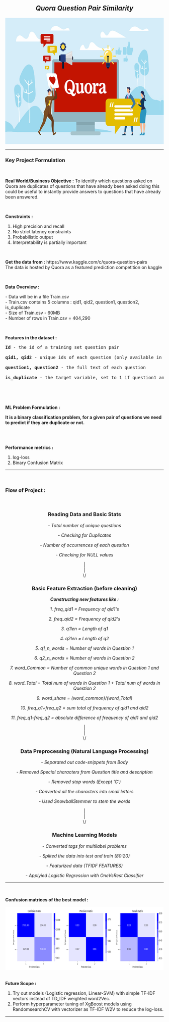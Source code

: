 
<h2 align= "center"><em>Quora Question Pair Similarity</em></h2>

<div align="center">
  <img height="400" src="https://github.com/shreyjain99/Quora-Question-Pair-Similarity/blob/main/src%20files/quora%20image.jpg"/>
</div>

<hr width="100%" size="2">

<h3 align= "left"> <b> Key Project Formulation </b> </h3>

<br>

<p>
<strong>Real World/Business Objective :</strong> To identify which questions asked on Quora are duplicates of questions that have already been asked doing this could be useful to instantly provide answers to questions that have already been answered.
</p>

<br>

<p>
<strong>Constraints :</strong>
</p>
<ol>
<li>High precision and recall </li>
<li>No strict latency constraints</li>
<li>Probabilistic output</li>
<li>Interpretability is partially important</li>
</ol>

<br>

<p>
<strong>Get the data from :</strong> https://www.kaggle.com/c/quora-question-pairs
<br>The data is hosted by Quora as a featured prediction competition on kaggle
</p>

<br>

<p>
<strong>Data Overview :</strong>
<br>
<p> 
- Data will be in a file Train.csv <br>
- Train.csv contains 5 columns : qid1, qid2, question1, question2, is_duplicate <br>
- Size of Train.csv - 60MB <br>
- Number of rows in Train.csv = 404,290
</p>

<br>


<p>
<strong>Features in the dataset :</strong>
</p>
<pre>
<b>Id</b> - the id of a training set question pair<br />
<b>qid1, qid2</b> - unique ids of each question (only available in train.csv)<br />
<b>question1, question2</b> - the full text of each question<br />
<b>is_duplicate</b> - the target variable, set to 1 if question1 and question2 have essentially the same meaning, and 0 otherwise.<br />
</pre>

<br />

<br>

<p>
<strong>ML Problem Formulation :</strong>
</p>
<p> <strong>It is a binary classification problem, for a given pair of questions we need to predict if they are duplicate or not.</strong> </p>

<br>
<br>

<p>
<strong>Performance metrics :</strong>
</p>
<ol>
<li>log-loss </li>
<li>Binary Confusion Matrix</li>
</ol>

<hr width="100%" size="2">

<br>

<body>

  <h3>Flow of Project : </h3>
  
  <br>

  <h3 align= "center"><strong>Reading Data and Basic Stats</strong></h3>
  <p align= "center"><em> - Total number of unique questions </em></p>
  <p align= "center"><em> - Checking for Duplicates </em></p>
  <p align= "center"><em> - Number of occurrences of each question </em></p>
  <p align= "center"><em> - Checking for NULL values </em></p>
  
  <div align= "center">|</div>
  <div align= "center">|</div>
  <div align= "center">\/</div>

  <h3 align= "center"><strong>Basic Feature Extraction (before cleaning) </strong></h3>
  <p align= "center"><em> <strong> Constructing new features like :  </strong></em></p>
  <p align= "center"><em> 1. freq_qid1 = Frequency of qid1's </em></p>
  <p align= "center"><em> 2. freq_qid2 = Frequency of qid2's </em></p>
  <p align= "center"><em> 3. q1len = Length of q1 </em></p>
  <p align= "center"><em> 4. q2len = Length of q2 </em></p>
  <p align= "center"><em> 5. q1_n_words = Number of words in Question 1 </em></p>
  <p align= "center"><em> 6. q2_n_words = Number of words in Question 2 </em></p>
  <p align= "center"><em> 7. word_Common = Number of common unique words in Question 1 and Question 2 </em></p>
  <p align= "center"><em> 8. word_Total = Total num of words in Question 1 + Total num of words in Question 2 </em></p>
  <p align= "center"><em> 9. word_share = (word_common)/(word_Total) </em></p>
  <p align= "center"><em> 10. freq_q1+freq_q2 = sum total of frequency of qid1 and qid2 </em></p>
  <p align= "center"><em> 11. freq_q1-freq_q2 = absolute difference of frequency of qid1 and qid2 </em></p>

  <div align= "center">|</div>
  <div align= "center">|</div>
  <div align= "center">\/</div>

  <h3 align= "center">Data Preprocessing (Natural Language Processing)</h3>
  <p align= "center"><em> - Separated out code-snippets from Body </em></p>
  <p align= "center"><em> - Removed Special characters from Question title and description </em></p>
  <p align= "center"><em> - Removed stop words (Except 'C') </em></p>
  <p align= "center"><em> - Converted all the characters into small letters </em></p>
  <p align= "center"><em> - Used SnowballStemmer to stem the words </em></p>

  <div align= "center">|</div>
  <div align= "center">|</div>
  <div align= "center">\/</div>

  <h3 align= "center">Machine Learning Models</h3>
  <p align= "center"><em> - Converted tags for multilabel problems </em></p>
  <p align= "center"><em>- Splited the data into test and train (80:20)  </em></p>
  <p align= "center"><em> - Featurized data (TFIDF FEATURES) </em></p>
  <p align= "center"><em> - Applyied Logistic Regression with OneVsRest Classifier</em></p>


  
</body>

<hr width="100%" size="2">
<br>

<p>
<strong>Confusion matrices of the best model :</strong>
</p>
<div align="center">
  <img height="200" src="https://github.com/shreyjain99/Quora-Question-Pair-Similarity/blob/main/src%20files/image.png"/>
</div>

<br>

<p>
<strong>Future Scope :</strong>
</p>
<ol>
<li>Try out models (Logistic regression, Linear-SVM) with simple TF-IDF vectors instead of TD_IDF weighted word2Vec. </li>
<li>Perform hyperparameter tuning of XgBoost models using RandomsearchCV with vectorizer as TF-IDF W2V to reduce the log-loss.</li>
</ol>

<hr width="100%" size="2">
